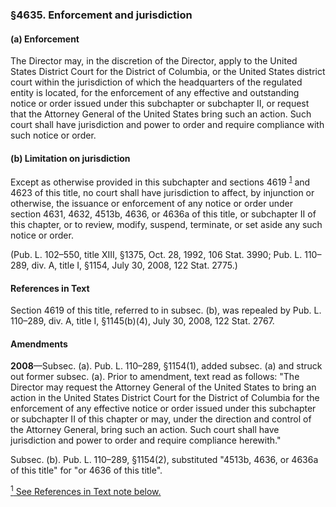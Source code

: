### §4635. Enforcement and jurisdiction ###

#### (a) Enforcement ####

The Director may, in the discretion of the Director, apply to the United States District Court for the District of Columbia, or the United States district court within the jurisdiction of which the headquarters of the regulated entity is located, for the enforcement of any effective and outstanding notice or order issued under this subchapter or subchapter II, or request that the Attorney General of the United States bring such an action. Such court shall have jurisdiction and power to order and require compliance with such notice or order.

#### (b) Limitation on jurisdiction ####

Except as otherwise provided in this subchapter and sections 4619 <sup><a href="#4635_1_target" name="4635_1">1</a></sup> and 4623 of this title, no court shall have jurisdiction to affect, by injunction or otherwise, the issuance or enforcement of any notice or order under section 4631, 4632, 4513b, 4636, or 4636a of this title, or subchapter II of this chapter, or to review, modify, suspend, terminate, or set aside any such notice or order.

(Pub. L. 102–550, title XIII, §1375, Oct. 28, 1992, 106 Stat. 3990; Pub. L. 110–289, div. A, title I, §1154, July 30, 2008, 122 Stat. 2775.)

#### References in Text ####

Section 4619 of this title, referred to in subsec. (b), was repealed by Pub. L. 110–289, div. A, title I, §1145(b)(4), July 30, 2008, 122 Stat. 2767.

#### Amendments ####

**2008**—Subsec. (a). Pub. L. 110–289, §1154(1), added subsec. (a) and struck out former subsec. (a). Prior to amendment, text read as follows: "The Director may request the Attorney General of the United States to bring an action in the United States District Court for the District of Columbia for the enforcement of any effective notice or order issued under this subchapter or subchapter II of this chapter or may, under the direction and control of the Attorney General, bring such an action. Such court shall have jurisdiction and power to order and require compliance herewith."

Subsec. (b). Pub. L. 110–289, §1154(2), substituted "4513b, 4636, or 4636a of this title" for "or 4636 of this title".

[<sup>1</sup> See References in Text note below.](#4635_1)